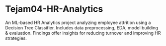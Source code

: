 # Tejam04-HR-Analytics
An ML-based HR Analytics project analyzing employee attrition using a Decision Tree Classifier. Includes data preprocessing, EDA, model building &amp; evaluation. Findings offer insights for reducing turnover and improving HR strategies.
